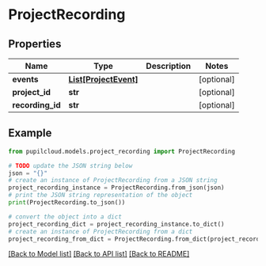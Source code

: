 # ProjectRecording


## Properties

Name | Type | Description | Notes
------------ | ------------- | ------------- | -------------
**events** | [**List[ProjectEvent]**](ProjectEvent.md) |  | [optional] 
**project_id** | **str** |  | [optional] 
**recording_id** | **str** |  | [optional] 

## Example

```python
from pupilcloud.models.project_recording import ProjectRecording

# TODO update the JSON string below
json = "{}"
# create an instance of ProjectRecording from a JSON string
project_recording_instance = ProjectRecording.from_json(json)
# print the JSON string representation of the object
print(ProjectRecording.to_json())

# convert the object into a dict
project_recording_dict = project_recording_instance.to_dict()
# create an instance of ProjectRecording from a dict
project_recording_from_dict = ProjectRecording.from_dict(project_recording_dict)
```
[[Back to Model list]](../README.md#documentation-for-models) [[Back to API list]](../README.md#documentation-for-api-endpoints) [[Back to README]](../README.md)


